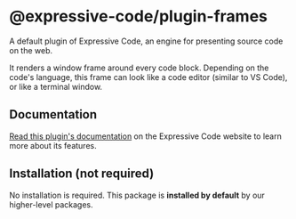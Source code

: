 # @expressive-code/plugin-frames

A default plugin of Expressive Code, an engine for presenting source code on the web.

It renders a window frame around every code block. Depending on the code's language, this frame can look like a code editor (similar to VS Code), or like a terminal window.

## Documentation

[Read this plugin's documentation](https://expressive-code.com/key-features/frames/) on the Expressive Code website to learn more about its features.

## Installation (not required)

No installation is required. This package is **installed by default** by our higher-level packages.
